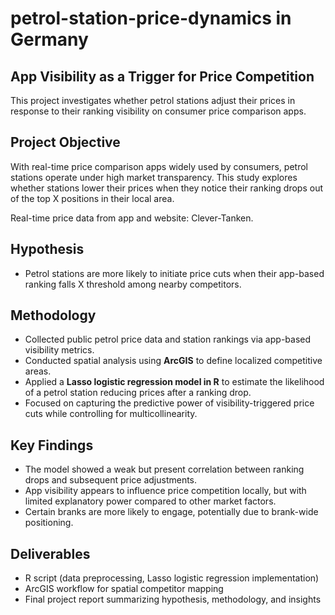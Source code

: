 # petrol-station-price-dynamics in Germany

## App Visibility as a Trigger for Price Competition

This project investigates whether petrol stations adjust their prices in response to their ranking visibility on consumer price comparison apps.

## Project Objective
With real-time price comparison apps widely used by consumers, petrol stations operate under high market transparency. This study explores whether stations lower their prices when they notice their ranking drops out of the top X positions in their local area.

Real-time price data from app and website: Clever-Tanken.

## Hypothesis
- Petrol stations are more likely to initiate price cuts when their app-based ranking falls X threshold among nearby competitors.

## Methodology
- Collected public petrol price data and station rankings via app-based visibility metrics.
- Conducted spatial analysis using **ArcGIS** to define localized competitive areas.
- Applied a **Lasso logistic regression model in R** to estimate the likelihood of a petrol station reducing prices after a ranking drop.
- Focused on capturing the predictive power of visibility-triggered price cuts while controlling for multicollinearity.

## Key Findings
- The model showed a weak but present correlation between ranking drops and subsequent price adjustments.
- App visibility appears to influence price competition locally, but with limited explanatory power compared to other market factors.
- Certain branks are more likely to engage, potentially due to brank-wide positioning.

## Deliverables
- R script (data preprocessing, Lasso logistic regression implementation)
- ArcGIS workflow for spatial competitor mapping
- Final project report summarizing hypothesis, methodology, and insights

